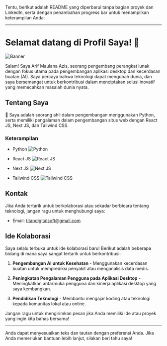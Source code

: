 Tentu, berikut adalah README yang diperbarui tanpa bagian proyek dan LinkedIn, serta dengan penambahan progress bar untuk menampilkan keterampilan Anda:

---

# Selamat datang di Profil Saya! 👋

![Banner](link_ke_gambar_anda)

Salam! Saya Arif Maulana Azis, seorang pengembang perangkat lunak dengan fokus utama pada pengembangan aplikasi desktop dan kecerdasan buatan (AI). Saya percaya bahwa teknologi dapat mengubah dunia, dan saya bersemangat untuk berkontribusi dalam menciptakan solusi inovatif yang memecahkan masalah dunia nyata.

## Tentang Saya

🚀 Saya adalah seorang ahli dalam pengembangan menggunakan Python, serta memiliki pengalaman dalam pengembangan situs web dengan React JS, Next JS, dan Tailwind CSS.

### Keterampilan

- Python
  ![Python](https://progress-bar.dev/100/?title=Expert)

- React JS
  ![React JS](https://progress-bar.dev/80/?title=Advanced)

- Next JS
  ![Next JS](https://progress-bar.dev/80/?title=Advanced)

- Tailwind CSS
  ![Tailwind CSS](https://progress-bar.dev/80/?title=Advanced)

## Kontak

Jika Anda tertarik untuk berkolaborasi atau sekadar berbicara tentang teknologi, jangan ragu untuk menghubungi saya:

- Email: [titandigitalsoft@gmail.com](mailto:titandigitalsoft@gmail.com)

## Ide Kolaborasi

Saya selalu terbuka untuk ide kolaborasi baru! Berikut adalah beberapa bidang di mana saya sangat tertarik untuk berkontribusi:

1. **Pengembangan AI untuk Kesehatan** - Menggunakan kecerdasan buatan untuk memprediksi penyakit atau menganalisis data medis.

2. **Peningkatan Pengalaman Pengguna pada Aplikasi Desktop** - Meningkatkan antarmuka pengguna dan kinerja aplikasi desktop yang saya kembangkan.

3. **Pendidikan Teknologi** - Membantu mengajar koding atau teknologi kepada komunitas lokal atau online.

Jangan ragu untuk mengirimkan pesan jika Anda memiliki ide atau proyek yang ingin kita bahas bersama!

---

Anda dapat menyesuaikan teks dan tautan dengan preferensi Anda. Jika Anda memerlukan bantuan lebih lanjut, silakan beri tahu saya!
